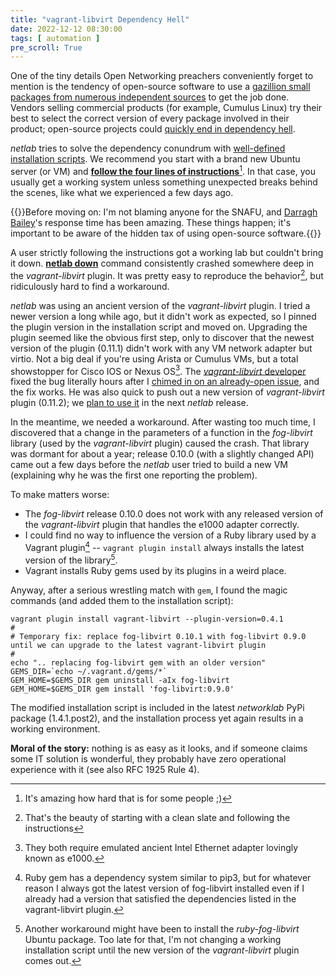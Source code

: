 ```yaml
---
title: "vagrant-libvirt Dependency Hell"
date: 2022-12-12 08:30:00
tags: [ automation ]
pre_scroll: True
---
```

One of the tiny details Open Networking preachers conveniently forget to mention is the tendency of open-source software to use a [gazillion small packages from numerous independent sources](https://xkcd.com/2347/) to get the job done. Vendors selling commercial products (for example, Cumulus Linux) try their best to select the correct version of every package involved in their product; open-source projects could [quickly end in dependency hell](https://xkcd.com/1579/).

*netlab* tries to solve the dependency conundrum with [well-defined installation scripts](https://netsim-tools.readthedocs.io/en/latest/netlab/install.html). We recommend you start with a brand new Ubuntu server (or VM) and **[follow the four lines of instructions](https://netsim-tools.readthedocs.io/en/latest/install/ubuntu-vm.html#manual-virtual-machine-provisioning)**[^FI]. In that case, you usually get a working system unless something unexpected breaks behind the scenes, like what we experienced a few days ago.

[^FI]: It's amazing how hard that is for some people ;)
<!--more-->
{{<note>}}Before moving on: I'm not blaming anyone for the SNAFU, and [Darragh Bailey](https://github.com/electrofelix)'s response time has been amazing. These things happen; it's important to be aware of the hidden tax of using open-source software.{{</note>}}

A user strictly following the instructions got a working lab but couldn't bring it down. **[netlab down](https://netsim-tools.readthedocs.io/en/latest/netlab/down.html)** command consistently crashed somewhere deep in the *vagrant-libvirt* plugin. It was pretty easy to reproduce the behavior[^CS], but ridiculously hard to find a workaround.

[^CS]: That's the beauty of starting with a clean slate and following the instructions

*netlab* was using an ancient version of the *vagrant-libvirt* plugin. I tried a newer version a long while ago, but it didn't work as expected, so I pinned the plugin version in the installation script and moved on. Upgrading the plugin seemed like the obvious first step, only to discover that the newest version of the plugin (0.11.1) didn't work with any VM network adapter but virtio. Not a big deal if you're using Arista or Cumulus VMs, but a total showstopper for Cisco IOS or Nexus OS[^e1k]. The [*vagrant-libvirt* developer](https://github.com/electrofelix) fixed the bug literally hours after I [chimed in on an already-open issue](https://github.com/vagrant-libvirt/vagrant-libvirt/issues/1688), and the fix works. He was also quick to push out a new version of *vagrant-libvirt* plugin (0.11.2); we [plan to use it](https://github.com/ipspace/netlab/issues/667) in the next _netlab_ release.

[^e1k]: They both require emulated ancient Intel Ethernet adapter lovingly known as e1000.

In the meantime, we needed a workaround. After wasting too much time, I discovered that a change in the parameters of a function in the *fog-libvirt* library (used by the *vagrant-libvirt* plugin) caused the crash. That library was dormant for about a year; release 0.10.0 (with a slightly changed API) came out a few days before the *netlab* user tried to build a new VM (explaining why he was the first one reporting the problem). 

To make matters worse:

* The *fog-libvirt* release 0.10.0 does not work with any released version of the *vagrant-libvirt* plugin that handles the e1000 adapter correctly.
* I could find no way to influence the version of a Ruby library used by a Vagrant plugin[^RD] -- `vagrant plugin install` always installs the latest version of the library[^SG].
* Vagrant installs Ruby gems used by its plugins in a weird place.

[^SG]: Another workaround might have been to install the *‌ruby-fog-libvirt* Ubuntu package. Too late for that, I'm not changing a working installation script until the new version of the *vagrant-libvirt* plugin comes out.

Anyway, after a serious wrestling match with `gem`, I found the magic commands (and added them to the installation script):

```
vagrant plugin install vagrant-libvirt --plugin-version=0.4.1
#
# Temporary fix: replace fog-libvirt 0.10.1 with fog-libvirt 0.9.0 until we can upgrade to the latest vagrant-libvirt plugin
#
echo ".. replacing fog-libvirt gem with an older version"
GEMS_DIR=`echo ~/.vagrant.d/gems/*`
GEM_HOME=$GEMS_DIR gem uninstall -aIx fog-libvirt
GEM_HOME=$GEMS_DIR gem install 'fog-libvirt:0.9.0'
```

The modified installation script is included in the latest *networklab* PyPi package (1.4.1.post2), and the installation process yet again results in a working environment.

**Moral of the story:** nothing is as easy as it looks, and if someone claims some IT solution is wonderful, they probably have zero operational experience with it (see also RFC 1925 Rule 4).

[^RD]: Ruby gem has a dependency system similar to pip3, but for whatever reason I always got the latest version of fog-libvirt installed even if I already had a version that satisfied the dependencies listed in the vagrant-libvirt plugin.